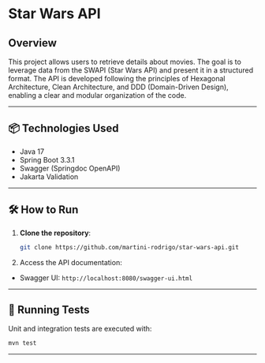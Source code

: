 # Star Wars API

## Overview

This project allows users to retrieve details about movies. The goal is to leverage data from the SWAPI (Star Wars API) and present it in a structured format. The API is developed following the principles of Hexagonal Architecture, Clean Architecture, and DDD (Domain-Driven Design), enabling a clear and modular organization of the code.

---

## 📦 Technologies Used

- Java 17
- Spring Boot 3.3.1
- Swagger (Springdoc OpenAPI)
- Jakarta Validation

---

## 🛠️ How to Run

1. **Clone the repository**:
   ```bash
   git clone https://github.com/martini-rodrigo/star-wars-api.git

2. Access the API documentation:
 - Swagger UI: `http://localhost:8080/swagger-ui.html`
---

## 🧪 Running Tests

Unit and integration tests are executed with:

```bash
mvn test
```

---



